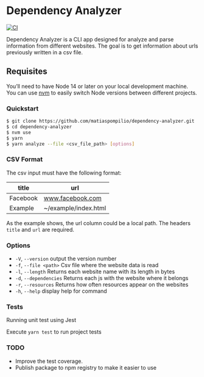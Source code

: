 # Dependency Analyzer
[![CI](https://github.com/matiaspompilio/dependency-analyzer/actions/workflows/ci.yml/badge.svg)](https://github.com/matiaspompilio/dependency-analyzer/actions/workflows/ci.yml)

Dependency Analyzer is a CLI app designed for analyze and parse information from different websites. The goal is to get information about urls previously written in a csv file.

## Requisites

You’ll need to have Node 14 or later on your local development machine. You can use [nvm](https://github.com/nvm-sh/nvm) to easily switch Node versions between different projects.

### Quickstart

```sh
$ git clone https://github.com/matiaspompilio/dependency-analyzer.git
$ cd dependency-analyzer
$ nvm use
$ yarn
$ yarn analyze --file <csv_file_path> [options]
```

### CSV Format

The csv input must have the following format:

| title             | url                                                                    |
| ----------------- | ---------------------------------------------------------------------- |
| Facebook          | www.facebook.com                                                       |
| Example           | ~/example/index.html

As the example shows, the url column could be a local path.
The headers `title` and `url` are required.

### Options

- `-V`, `--version` output the version number
- `-f`, `--file <path>` Csv file where the website data is read
- `-l`, `--length` Returns each website name with its length in bytes
- `-d`, `--dependencies` Returns each js with the website where it belongs
- `-r`, `--resources` Returns how often resources appear on the websites
- `-h`, `--help` display help for command

### Tests

Running unit test using Jest

Execute `yarn test` to run project tests

### TODO

- Improve the test coverage.
- Publish package to npm registry to make it easier to use
